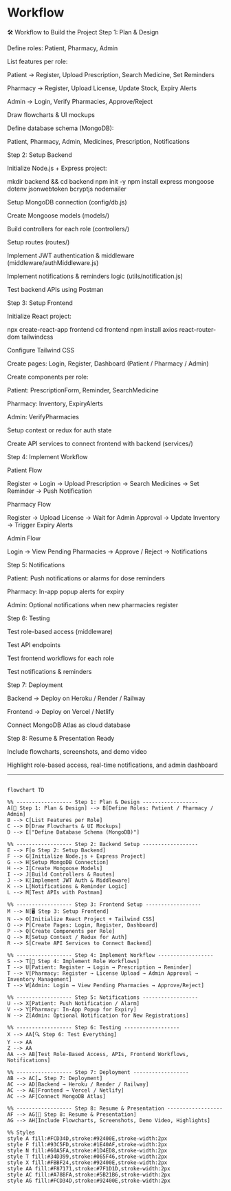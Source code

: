 # Workflow
🛠 Workflow to Build the Project
Step 1: Plan & Design

Define roles: Patient, Pharmacy, Admin

List features per role:

Patient → Register, Upload Prescription, Search Medicine, Set Reminders

Pharmacy → Register, Upload License, Update Stock, Expiry Alerts

Admin → Login, Verify Pharmacies, Approve/Reject

Draw flowcharts & UI mockups

Define database schema (MongoDB):

Patient, Pharmacy, Admin, Medicines, Prescription, Notifications

Step 2: Setup Backend

Initialize Node.js + Express project:

mkdir backend && cd backend
npm init -y
npm install express mongoose dotenv jsonwebtoken bcryptjs nodemailer


Setup MongoDB connection (config/db.js)

Create Mongoose models (models/)

Build controllers for each role (controllers/)

Setup routes (routes/)

Implement JWT authentication & middleware (middleware/authMiddleware.js)

Implement notifications & reminders logic (utils/notification.js)

Test backend APIs using Postman

Step 3: Setup Frontend

Initialize React project:

npx create-react-app frontend
cd frontend
npm install axios react-router-dom tailwindcss


Configure Tailwind CSS

Create pages: Login, Register, Dashboard (Patient / Pharmacy / Admin)

Create components per role:

Patient: PrescriptionForm, Reminder, SearchMedicine

Pharmacy: Inventory, ExpiryAlerts

Admin: VerifyPharmacies

Setup context or redux for auth state

Create API services to connect frontend with backend (services/)

Step 4: Implement Workflow

Patient Flow

Register → Login → Upload Prescription → Search Medicines → Set Reminder → Push Notification

Pharmacy Flow

Register → Upload License → Wait for Admin Approval → Update Inventory → Trigger Expiry Alerts

Admin Flow

Login → View Pending Pharmacies → Approve / Reject → Notifications

Step 5: Notifications

Patient: Push notifications or alarms for dose reminders

Pharmacy: In-app popup alerts for expiry

Admin: Optional notifications when new pharmacies register

Step 6: Testing

Test role-based access (middleware)

Test API endpoints

Test frontend workflows for each role

Test notifications & reminders

Step 7: Deployment

Backend → Deploy on Heroku / Render / Railway

Frontend → Deploy on Vercel / Netlify

Connect MongoDB Atlas as cloud database

Step 8: Resume & Presentation Ready

Include flowcharts, screenshots, and demo video

Highlight role-based access, real-time notifications, and admin dashboard

****

```mermaid

flowchart TD

%% ------------------ Step 1: Plan & Design ------------------
A[📐 Step 1: Plan & Design] --> B[Define Roles: Patient / Pharmacy / Admin]
B --> C[List Features per Role]
C --> D[Draw Flowcharts & UI Mockups]
D --> E["Define Database Schema (MongoDB)"]

%% ------------------ Step 2: Backend Setup ------------------
E --> F[⚙️ Step 2: Setup Backend]
F --> G[Initialize Node.js + Express Project]
G --> H[Setup MongoDB Connection]
H --> I[Create Mongoose Models]
I --> J[Build Controllers & Routes]
J --> K[Implement JWT Auth & Middleware]
K --> L[Notifications & Reminder Logic]
L --> M[Test APIs with Postman]

%% ------------------ Step 3: Frontend Setup ------------------
M --> N[🖥 Step 3: Setup Frontend]
N --> O[Initialize React Project + Tailwind CSS]
O --> P[Create Pages: Login, Register, Dashboard]
P --> Q[Create Components per Role]
Q --> R[Setup Context / Redux for Auth]
R --> S[Create API Services to Connect Backend]

%% ------------------ Step 4: Implement Workflow ------------------
S --> T[🚀 Step 4: Implement Role Workflows]
T --> U[Patient: Register → Login → Prescription → Reminder]
T --> V[Pharmacy: Register → License Upload → Admin Approval → Inventory Management]
T --> W[Admin: Login → View Pending Pharmacies → Approve/Reject]

%% ------------------ Step 5: Notifications ------------------
U --> X[Patient: Push Notification / Alarm]
V --> Y[Pharmacy: In-App Popup for Expiry]
W --> Z[Admin: Optional Notification for New Registrations]

%% ------------------ Step 6: Testing ------------------
X --> AA[🔍 Step 6: Test Everything]
Y --> AA
Z --> AA
AA --> AB[Test Role-Based Access, APIs, Frontend Workflows, Notifications]

%% ------------------ Step 7: Deployment ------------------
AB --> AC[☁️ Step 7: Deployment]
AC --> AD[Backend → Heroku / Render / Railway]
AC --> AE[Frontend → Vercel / Netlify]
AC --> AF[Connect MongoDB Atlas]

%% ------------------ Step 8: Resume & Presentation ------------------
AF --> AG[🎯 Step 8: Resume & Presentation]
AG --> AH[Include Flowcharts, Screenshots, Demo Video, Highlights]

%% Styles
style A fill:#FCD34D,stroke:#92400E,stroke-width:2px
style F fill:#93C5FD,stroke:#1E40AF,stroke-width:2px
style N fill:#60A5FA,stroke:#1D4ED8,stroke-width:2px
style T fill:#34D399,stroke:#065F46,stroke-width:2px
style X fill:#FBBF24,stroke:#92400E,stroke-width:2px
style AA fill:#F87171,stroke:#7F1D1D,stroke-width:2px
style AC fill:#A78BFA,stroke:#5B21B6,stroke-width:2px
style AG fill:#FCD34D,stroke:#92400E,stroke-width:2px


```
